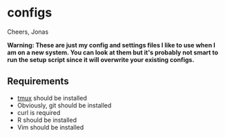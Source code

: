 # configs

Cheers, Jonas

__Warning: These are just my config and settings files I like to use when I am on a new system. You can look at them but it's probably not smart to run the setup script since it will overwrite your existing configs.__

## Requirements
* [tmux](https://tmux.github.io/) should be installed
* Obviously, git should be installed
* curl is required
* R should be installed
* Vim should be installed
